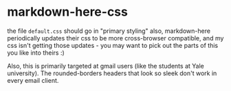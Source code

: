markdown-here-css
=================

the file `default.css` should go in "primary styling"
also, markdown-here periodically updates their css to be more cross-browser compatible, and my css isn't getting those updates - you may want to pick out the parts of this you like into theirs :)

Also, this is primarily targeted at gmail users (like the students at Yale university). The rounded-borders headers that look so sleek don't work in every email client.
